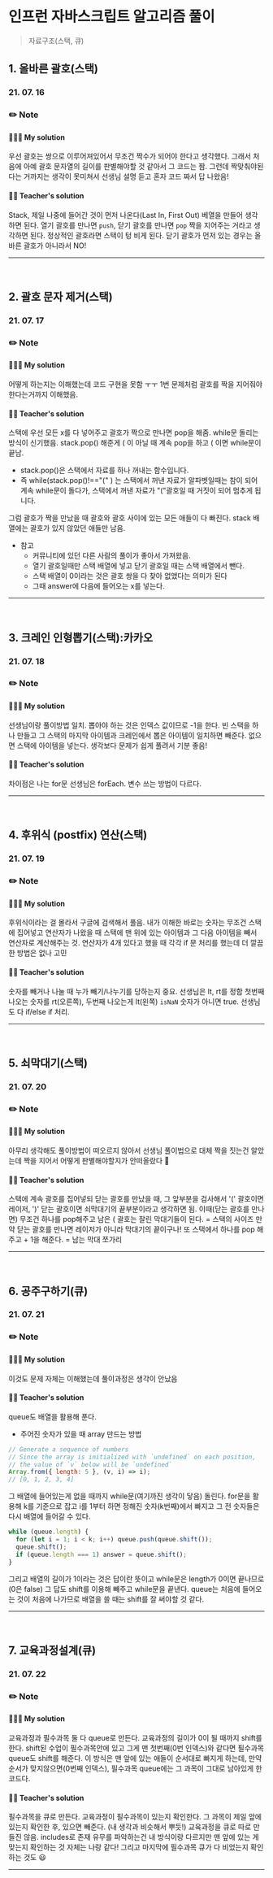 # 인프런 자바스크립트 알고리즘 풀이

> 자료구조(스택, 큐)

## 1. 올바른 괄호(스택)

### 21. 07. 16

### ✏️ Note

#### 👩🏻‍💻 My solution

우선 괄호는 쌍으로 이루어져있어서 무조건 짝수가 되어야 한다고 생각했다.
그래서 처음에 아예 괄호 문자열의 길이를 판별해야할 것 같아서 그 코드는 짬.
그런데 짝맞춰야된다는 거까지는 생각이 못미쳐서 선생님 설명 듣고 혼자 코드 짜서 답 나왔음!

#### 👨‍🏫 Teacher's solution

Stack, 제일 나중에 들어간 것이 먼저 나온다(Last In, First Out)
베열을 만들어 생각하면 된다.
열기 괄호를 만나면 `push`, 닫기 괄호를 만나면 `pop`
짝을 지어주는 거라고 생각하면 된다.
정상적인 괄호라면 스택이 텅 비게 된다.
닫기 괄호가 먼저 있는 경우는 올바른 괄호가 아니라서 NO!

---

<br>

## 2. 괄호 문자 제거(스택)

### 21. 07. 17

### ✏️ Note

#### 👩🏻‍💻 My solution

어떻게 하는지는 이해했는데 코드 구현을 못함 ㅜㅜ
1번 문제처럼 괄호를 짝을 지어줘야한다는거까지 이해했음.

#### 👨‍🏫 Teacher's solution

스택에 우선 모든 x를 다 넣어주고 괄호가 짝으로 만나면 pop을 해줌.
while문 돌리는 방식이 신기했음.
stack.pop() 해준게 ( 이 아닐 때 계속 pop을 하고 ( 이면 while문이 끝남.

- stack.pop()은 스택에서 자료를 하나 꺼내는 함수입니다.
- 즉 while(stack.pop()!=="(" ) 는 스택에서 꺼낸 자료가 알파벳일때는 참이 되어 계속 while문이 돌다가, 스택에서 꺼낸 자료가 "("괄호일 때 거짓이 되어 멈추게 됩니다.

그럼 괄호가 짝을 만났을 때 괄호와 괄호 사이에 있는 모든 애들이 다 빠진다.
stack 배열에는 괄호가 있지 않았던 애들만 남음.

- 참고
  - 커뮤니티에 있던 다른 사람의 풀이가 좋아서 가져왔음.
  - 열기 괄호일때만 스택 배열에 넣고 닫기 괄호일 때는 스택 배열에서 뺀다.
  - 스택 배열이 0이라는 것은 괄호 쌍을 다 찾아 없앴다는 의미가 된다
  - 그때 answer에 다음에 들어오는 x를 넣는다.

---

<br>

## 3. 크레인 인형뽑기(스택):카카오

### 21. 07. 18

### ✏️ Note

#### 👩🏻‍💻 My solution

선생님이랑 풀이방법 일치.
뽑아야 하는 것은 인덱스 값이므로 -1을 한다.
빈 스택을 하나 만들고 그 스택의 마지막 아이템과 크레인에서 뽑은 아이템이 일치하면 빼준다.
없으면 스택에 아이템을 넣는다.
생각보다 문제가 쉽게 풀려서 기분 좋음!

#### 👨‍🏫 Teacher's solution

차이점은 나는 for문 선생님은 forEach.
변수 쓰는 방법이 다르다.

---

<br>

## 4. 후위식 (postfix) 연산(스택)

### 21. 07. 19

### ✏️ Note

#### 👩🏻‍💻 My solution

후위식이라는 걸 몰라서 구글에 검색해서 풀음.
내가 이해한 바로는 숫자는 무조건 스택에 집어넣고
연산자가 나왔을 때 스택에 맨 위에 있는 아이템과 그 다음 아이템을 빼서 연산자로 계산해주는 것.
연산자가 4개 있다고 했을 때 각각 if 문 처리를 했는데 더 깔끔한 방법은 없나 고민

#### 👨‍🏫 Teacher's solution

숫자를 빼거나 나눌 때 누가 빼기/나누기를 당하는지 중요.
선생님은 lt, rt를 정함
첫번째 나오는 숫자를 rt(오른쪽), 두번째 나오는게 lt(왼쪽)
`isNaN` 숫자가 아니면 true.
선생님도 다 if/else if 처리.

---

<br>

## 5. 쇠막대기(스택)

### 21. 07. 20

### ✏️ Note

#### 👩🏻‍💻 My solution

아무리 생각해도 풀이방법이 떠오르지 않아서 선생님 풀이법으로 대체
짝을 짓는건 알았는데 짝을 지어서 어떻게 판별해야할지가 안떠올랐다 🥲

#### 👨‍🏫 Teacher's solution

스택에 계속 괄호를 집어넣되 닫는 괄호를 만났을 때,
그 앞부분을 검사해서 '(' 괄호이면 레이저, ')' 닫는 괄호이면 쇠막대기의 끝부분이라고 생각하면 됨.
이때(닫는 괄호를 만나면) 무조건 하나를 pop해주고 남은 ( 괄호는 잘린 막대기들이 된다. = 스택의 사이즈
만약 닫는 괄호를 만나면 레이저가 아니라 막대기의 끝이구나!
또 스택에서 하나를 pop 해주고 + 1을 해준다. = 남는 막대 쪼가리

---

<br>

## 6. 공주구하기(큐)

### 21. 07. 21

### ✏️ Note

#### 👩🏻‍💻 My solution

이것도 문제 자체는 이해했는데 풀이과정은 생각이 안났음

#### 👨‍🏫 Teacher's solution

queue도 배열을 활용해 푼다.

- 주어진 숫자가 있을 때 array 만드는 방법

```js
// Generate a sequence of numbers
// Since the array is initialized with `undefined` on each position,
// the value of `v` below will be `undefined`
Array.from({ length: 5 }, (v, i) => i);
// [0, 1, 2, 3, 4]
```

그 배열에 들어있는게 없을 때까지 while문(여기까진 생각이 닿음) 돌린다.
for문을 활용해 k를 기준으로 잡고 i를 1부터 하면 정해진 숫자(k번째)에서 빠지고 그 전 숫자들은 다시 배열에 들어갈 수 있다.

```js
while (queue.length) {
  for (let i = 1; i < k; i++) queue.push(queue.shift());
  queue.shift();
  if (queue.length === 1) answer = queue.shift();
}
```

그리고 배열의 길이가 1이라는 것은 답이란 뜻이고 while문은 length가 0이면 끝나므로(0은 false)
그 답도 shift를 이용해 빼주고 while문을 끝낸다.
queue는 처음에 들어오는 것이 처음에 나가므로 배열을 쓸 때는 shift를 잘 써야할 것 같다.

---

<br>

## 7. 교육과정설계(큐)

### 21. 07. 22

### ✏️ Note

#### 👩🏻‍💻 My solution

교육과정과 필수과목 둘 다 queue로 만든다.
교육과정의 길이가 0이 될 때까지 shift를 한다.
shift된 수업이 필수과목안에 있고 그게 맨 첫번째(0번 인덱스)와 같다면
필수과목 queue도 shift를 해준다.
이 방식은 맨 앞에 있는 애들이 순서대로 빠지게 하는데,
만약 순서가 맞지않으면(0번째 인덱스),
필수과목 queue에는 그 과목이 그대로 남아있게 한 코드다.

#### 👨‍🏫 Teacher's solution

필수과목을 큐로 만든다.
교육과정이 필수과목이 있는지 확인한다.
그 과목이 제일 앞에 있는지 확인한 후, 있으면 빼준다. (내 생각과 비슷해서 뿌듯!)
교육과정을 큐로 따로 만들진 않음.
includes로 존재 유무를 파악하는건 내 방식이랑 다르지만
맨 앞에 있는 게 맞는지 확인하는 것 자체는 나랑 같다!
그리고 마지막에 필수과목 큐가 다 비었는지 확인하는 것도 😃

---

<br>

